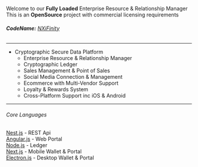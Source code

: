 Welcome to our **Fully Loaded** Enterprise Resource & Relationship Manager  
This is an **OpenSource** project with commercial licensing requirements  
###### **CodeName:** [NXiFinity](https://nxifinity.github.io)


--------------------------------------
- Cryptographic Secure Data Platform
  - Enterprise Resource & Relationship Manager
  - Cryptographic Ledger
  - Sales Management & Point of Sales
  - Social Media Connection & Management
  - Ecommerce with Multi-Vendor Support
  - Loyalty & Rewards System
  - Cross-Platform Support inc iOS & Android  
  

--------------------------------------  
###### Core Languages  
[Nest.js]() - REST Api  
[Angular.js]() - Web Portal  
[Node.js]() - Ledger  
[Next.js]() - Mobile Wallet & Portal  
[Electron.js]() - Desktop Wallet & Portal  
<!---
NXiFinity/NXiFinity is a ✨ special ✨ repository because its `README.md` (this file) appears on your GitHub profile.
You can click the Preview link to take a look at your changes.
--->
